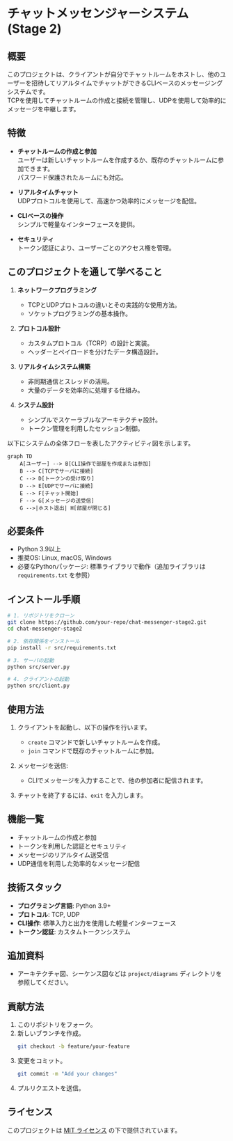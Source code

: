 # チャットメッセンジャーシステム (Stage 2)

## 概要
このプロジェクトは、クライアントが自分でチャットルームをホストし、他のユーザーを招待してリアルタイムでチャットができるCLIベースのメッセージングシステムです。  
TCPを使用してチャットルームの作成と接続を管理し、UDPを使用して効率的にメッセージを中継します。

## 特徴
- **チャットルームの作成と参加**  
  ユーザーは新しいチャットルームを作成するか、既存のチャットルームに参加できます。  
  パスワード保護されたルームにも対応。
  
- **リアルタイムチャット**  
  UDPプロトコルを使用して、高速かつ効率的にメッセージを配信。
  
- **CLIベースの操作**  
  シンプルで軽量なインターフェースを提供。

- **セキュリティ**  
  トークン認証により、ユーザーごとのアクセス権を管理。

## このプロジェクトを通して学べること
1. **ネットワークプログラミング**  
   - TCPとUDPプロトコルの違いとその実践的な使用方法。
   - ソケットプログラミングの基本操作。
  
2. **プロトコル設計**  
   - カスタムプロトコル（TCRP）の設計と実装。
   - ヘッダーとペイロードを分けたデータ構造設計。

3. **リアルタイムシステム構築**  
   - 非同期通信とスレッドの活用。
   - 大量のデータを効率的に処理する仕組み。

4. **システム設計**  
   - シンプルでスケーラブルなアーキテクチャ設計。
   - トークン管理を利用したセッション制御。

以下にシステムの全体フローを表したアクティビティ図を示します。

```mermaid
graph TD
    A[ユーザー] --> B[CLI操作で部屋を作成または参加]
    B --> C[TCPでサーバに接続]
    C --> D[トークンの受け取り]
    D --> E[UDPでサーバに接続]
    E --> F[チャット開始]
    F --> G[メッセージの送受信]
    G -->|ホスト退出| H[部屋が閉じる]
```

## 必要条件
- Python 3.9以上
- 推奨OS: Linux, macOS, Windows
- 必要なPythonパッケージ: 標準ライブラリで動作（追加ライブラリは `requirements.txt` を参照）

## インストール手順
```bash
# 1. リポジトリをクローン
git clone https://github.com/your-repo/chat-messenger-stage2.git
cd chat-messenger-stage2

# 2. 依存関係をインストール
pip install -r src/requirements.txt

# 3. サーバの起動
python src/server.py

# 4. クライアントの起動
python src/client.py
```

## 使用方法
1. クライアントを起動し、以下の操作を行います。
   - `create` コマンドで新しいチャットルームを作成。
   - `join` コマンドで既存のチャットルームに参加。

2. メッセージを送信:
   - CLIでメッセージを入力することで、他の参加者に配信されます。

3. チャットを終了するには、`exit` を入力します。

## 機能一覧
- チャットルームの作成と参加
- トークンを利用した認証とセキュリティ
- メッセージのリアルタイム送受信
- UDP通信を利用した効率的なメッセージ配信

## 技術スタック
- **プログラミング言語**: Python 3.9+
- **プロトコル**: TCP, UDP
- **CLI操作**: 標準入力と出力を使用した軽量インターフェース
- **トークン認証**: カスタムトークンシステム

## 追加資料
- アーキテクチャ図、シーケンス図などは `project/diagrams` ディレクトリを参照してください。

## 貢献方法
1. このリポジトリをフォーク。
2. 新しいブランチを作成。
   ```bash
   git checkout -b feature/your-feature
   ```
3. 変更をコミット。
   ```bash
   git commit -m "Add your changes"
   ```
4. プルリクエストを送信。

## ライセンス
このプロジェクトは [MIT ライセンス](LICENSE) の下で提供されています。
